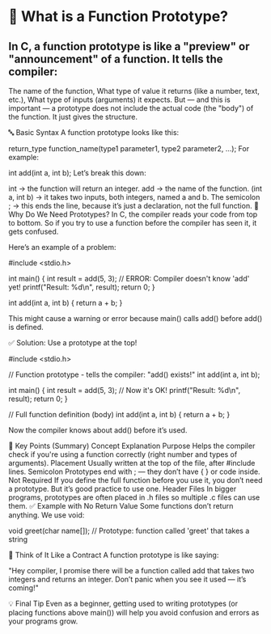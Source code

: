 # 📌 What is a Function Prototype?

## In C, a function prototype is like a "preview" or "announcement" of a function. It tells the compiler:

The name of the function,
What type of value it returns (like a number, text, etc.),
What type of inputs (arguments) it expects.
But — and this is important — a prototype does not include the actual code (the "body") of the function. It just gives the structure.

🔤 Basic Syntax
A function prototype looks like this:

return_type function_name(type1 parameter1, type2 parameter2, ...);
For example:

int add(int a, int b);
Let’s break this down:

int → the function will return an integer.
add → the name of the function.
(int a, int b) → it takes two inputs, both integers, named a and b.
The semicolon ; → this ends the line, because it’s just a declaration, not the full function.
🧠 Why Do We Need Prototypes?
In C, the compiler reads your code from top to bottom. So if you try to use a function before the compiler has seen it, it gets confused.

Here’s an example of a problem:

#include <stdio.h>

int main() {
    int result = add(5, 3);  // ERROR: Compiler doesn't know 'add' yet!
    printf("Result: %d\n", result);
    return 0;
}

int add(int a, int b) {
    return a + b;
}

This might cause a warning or error because main() calls add() before add() is defined.

✅ Solution: Use a prototype at the top!

#include <stdio.h>

// Function prototype - tells the compiler: "add() exists!"
int add(int a, int b);

int main() {
    int result = add(5, 3);  // Now it's OK!
    printf("Result: %d\n", result);
    return 0;
}

// Full function definition (body)
int add(int a, int b) {
    return a + b;
}

Now the compiler knows about add() before it’s used.

🎯 Key Points (Summary)
Concept	Explanation
Purpose	Helps the compiler check if you're using a function correctly (right number and types of arguments).
Placement	Usually written at the top of the file, after #include lines.
Semicolon	Prototypes end with ; — they don’t have { } or code inside.
Not Required	If you define the full function before you use it, you don’t need a prototype. But it’s good practice to use one.
Header Files	In bigger programs, prototypes are often placed in .h files so multiple .c files can use them.
✅ Example with No Return Value
Some functions don’t return anything. We use void:

void greet(char name[]);  // Prototype: function called 'greet' that takes a string

🧩 Think of It Like a Contract
A function prototype is like saying:

"Hey compiler, I promise there will be a function called add that takes two integers and returns an integer. Don’t panic when you see it used — it’s coming!"

💡 Final Tip
Even as a beginner, getting used to writing prototypes (or placing functions above main()) will help you avoid confusion and errors as your programs grow.
